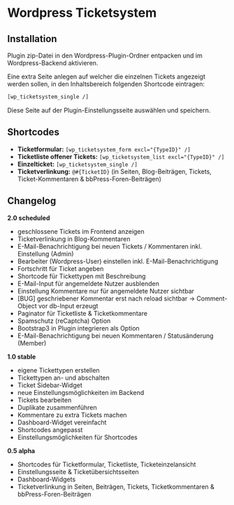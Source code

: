 Wordpress Ticketsystem
===============

Installation
------------
Plugin zip-Datei in den Wordpress-Plugin-Ordner entpacken und im Wordpress-Backend aktivieren.

Eine extra Seite anlegen auf welcher die einzelnen Tickets angezeigt werden sollen, in den Inhaltsbereich folgenden Shortcode eintragen:
```html
[wp_ticketsystem_single /]
```
Diese Seite auf der Plugin-Einstellungsseite auswählen und speichern.



Shortcodes
------------
+ **Ticketformular:** `[wp_ticketsystem_form excl="{TypeID}" /]`
+ **Ticketliste offener Tickets:** `[wp_ticketsystem_list excl="{TypeID}" /]`
+ **Einzelticket:** `[wp_ticketsystem_single /]`
+ **Ticketverlinkung:** `@#{TicketID}` (in Seiten, Blog-Beiträgen, Tickets, Ticket-Kommentaren & bbPress-Foren-Beiträgen)



Changelog
------------
**2.0 scheduled**
+ geschlossene Tickets im Frontend anzeigen
+ Ticketverlinkung in Blog-Kommentaren
+ E-Mail-Benachrichtigung bei neuen Tickets / Kommentaren inkl. Einstellung (Admin)
+ Bearbeiter (Wordpress-User) einstellen inkl. E-Mail-Benachrichtigung
+ Fortschritt für Ticket angeben
+ Shortcode für Tickettypen mit Beschreibung
+ E-Mail-Input für angemeldete Nutzer ausblenden
+ Einstellung Kommentare nur für angemeldete Nutzer sichtbar
+ [BUG] geschriebener Kommentar erst nach reload sichtbar
-> Comment-Object vor db-Input erzeugt
+ Paginator für Ticketliste & Ticketkommentare
+ Spamschutz (reCaptcha) Option
+ Bootstrap3 in Plugin integrieren als Option
+ E-Mail-Benachrichtigung bei neuen Kommentaren / Statusänderung (Member)

**1.0 stable**
+ eigene Tickettypen erstellen
+ Tickettypen an- und abschalten
+ Ticket Sidebar-Widget
+ neue Einstellungsmöglichkeiten im Backend
+ Tickets bearbeiten
+ Duplikate zusammenführen
+ Kommentare zu extra Tickets machen
+ Dashboard-Widget vereinfacht
+ Shortcodes angepasst
+ Einstellungsmöglichkeiten für Shortcodes

**0.5 alpha**
+ Shortcodes für Ticketformular, Ticketliste, Ticketeinzelansicht
+ Einstellungsseite & Ticketübersichtsseiten
+ Dashboard-Widgets
+ Ticketverlinkung in Seiten, Beiträgen, Tickets, Ticketkommentaren & bbPress-Foren-Beiträgen
